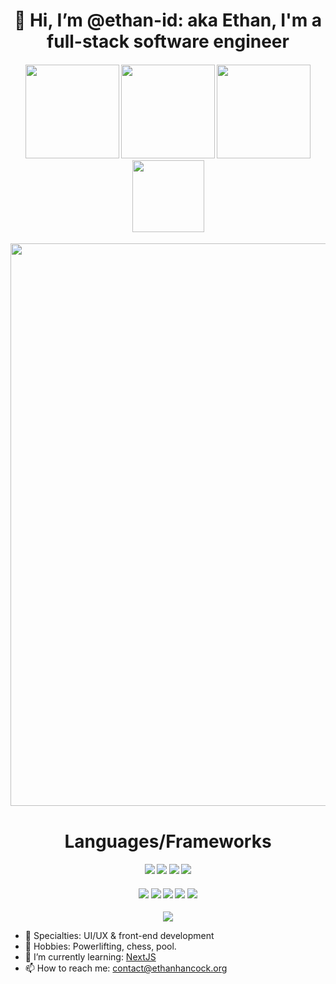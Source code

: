 <h1 align="center">
  👋 Hi, I’m @ethan-id: aka Ethan, I'm a full-stack software engineer
</h1> 


<h4 align="center">
  <a href="https://www.ethanhancock.org/" target="_blank"><img src="https://img.shields.io/badge/website-000000?style=for-the-badge&logo=About.me&logoColor=white" width="150"/></a>
  <a href="https://www.linkedin.com/in/ethanhancock23/" target="_blank"><img src="https://img.shields.io/badge/LinkedIn-0077B5?style=for-the-badge&logo=linkedin&logoColor=white" width="150"/></a>
  <a href="https://medium.com/@ehancock1648" target="_blank"><img src="https://img.shields.io/badge/Medium-12100E?style=for-the-badge&logo=medium&logoColor=white" width="150"/></a>
  <a href="https://ko-fi.com/ethanid" target="_blank"><img src="https://img.shields.io/badge/Ko--fi-F16061?style=for-the-badge&logo=ko-fi&logoColor=white" width="115"/></a>
</h4> 

<p align="center">
  <img src="https://github-profile-summary-cards.vercel.app/api/cards/profile-details?username=ethan-id&theme=tokyonight" width="900"/>
</p>

<h1 align="center">
  Languages/Frameworks
</h1>
<h4 align="center">
  <img src="https://img.shields.io/badge/Node.js-43853D?style=for-the-badge&logo=node.js&logoColor=black"/>
  <img src="https://img.shields.io/badge/JavaScript-F7DF1E?style=for-the-badge&logo=JavaScript&logoColor=black"/>
  <img src="https://img.shields.io/badge/TypeScript-007ACC?style=for-the-badge&logo=typescript&logoColor=black"/>
  <img src="https://img.shields.io/badge/React-20232A?style=for-the-badge&logo=react&logoColor=61DAFB"/>
</h4>
</h1>
<h4 align="center">
  <img src="https://img.shields.io/badge/Redux-593D88?style=for-the-badge&logo=redux&logoColor=white"/>
  <img src="https://img.shields.io/badge/Tailwind_CSS-38B2AC?style=for-the-badge&logo=tailwind-css&logoColor=white"/>
  <img src="https://img.shields.io/badge/Java-ED8B00?style=for-the-badge&logo=openjdk&logoColor=black"/>
  <img src="https://img.shields.io/badge/MongoDB-4EA94B?style=for-the-badge&logo=mongodb&logoColor=white"/>
  <img src="https://img.shields.io/badge/Next.js-000?logo=nextdotjs&logoColor=fff&style=for-the-badge"/>
</h4>

<p align="center">
  <img src="https://github-readme-streak-stats.herokuapp.com/?user=ethan-id&theme=tokyonight"/>
</p>



- 👀 Specialties: UI/UX & front-end development
- 🎲 Hobbies: Powerlifting, chess, pool.
- 🌱 I’m currently learning: [NextJS](https://nextjs.org/)
- 📫 How to reach me: contact@ethanhancock.org

<!---
ethan-id/ethan-id is a ✨ special ✨ repository because its `README.md` (this file) appears on your GitHub profile.
You can click the Preview link to take a look at your changes.
--->
